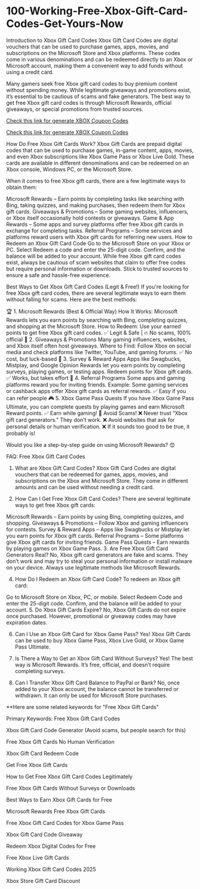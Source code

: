 <h1>100-Working-Free-Xbox-Gift-Card-Codes-Get-Yours-Now</h1>

Introduction to Xbox Gift Card Codes
Xbox Gift Card Codes are digital vouchers that can be used to purchase games, apps, movies, and subscriptions on the Microsoft Store and Xbox platforms. These codes come in various denominations and can be redeemed directly to an Xbox or Microsoft account, making them a convenient way to add funds without using a credit card.

Many gamers seek free Xbox gift card codes to buy premium content without spending money. While legitimate giveaways and promotions exist, it’s essential to be cautious of scams and fake generators. The best way to get free Xbox gift card codes is through Microsoft Rewards, official giveaways, or special promotions from trusted sources.

<a href="https://giftwish.store/getgiftcard-v2/">Check this link for generate XBOX Coupon Codes</a>

<a href="https://giftwish.store/getgiftcard-v2/">Check this link for generate XBOX Coupon Codes</a>

How Do Free Xbox Gift Cards Work?
Xbox Gift Cards are prepaid digital codes that can be used to purchase games, in-game content, apps, movies, and even Xbox subscriptions like Xbox Game Pass or Xbox Live Gold. These cards are available in different denominations and can be redeemed on an Xbox console, Windows PC, or the Microsoft Store.

When it comes to free Xbox gift cards, there are a few legitimate ways to obtain them:

Microsoft Rewards – Earn points by completing tasks like searching with Bing, taking quizzes, and making purchases, then redeem them for Xbox gift cards.
Giveaways & Promotions – Some gaming websites, influencers, or Xbox itself occasionally hold contests or giveaways.
Game & App Rewards – Some apps and survey platforms offer free Xbox gift cards in exchange for completing tasks.
Referral Programs – Some services and platforms reward users with Xbox gift cards for referring new users.
How to Redeem an Xbox Gift Card Code
Go to the Microsoft Store on your Xbox or PC.
Select Redeem a code and enter the 25-digit code.
Confirm, and the balance will be added to your account.
While free Xbox gift card codes exist, always be cautious of scam websites that claim to offer free codes but require personal information or downloads. Stick to trusted sources to ensure a safe and hassle-free experience.

Best Ways to Get Xbox Gift Card Codes (Legit & Free!)
If you're looking for free Xbox gift card codes, there are several legitimate ways to earn them without falling for scams. Here are the best methods:

🏆 1. Microsoft Rewards (Best & Official Way)
How It Works: Microsoft Rewards lets you earn points by searching with Bing, completing quizzes, and shopping at the Microsoft Store.
How to Redeem: Use your earned points to get free Xbox gift card codes.
✅ Legit & Safe | 🔥 No scams, 100% official
🎁 2. Giveaways & Promotions
Many gaming influencers, websites, and Xbox itself often host giveaways.
Where to Find: Follow Xbox on social media and check platforms like Twitter, YouTube, and gaming forums.
✅ No cost, but luck-based
📱 3. Survey & Reward Apps
Apps like Swagbucks, Mistplay, and Google Opinion Rewards let you earn points by completing surveys, playing games, or testing apps.
Redeem points for Xbox gift cards.
✅ Works, but takes effort
👥 4. Referral Programs
Some apps and gaming platforms reward you for inviting friends.
Example: Some gaming services or cashback apps offer Xbox gift cards as referral rewards.
✅ Easy if you can refer people
🎮 5. Xbox Game Pass Quests
If you have Xbox Game Pass Ultimate, you can complete quests by playing games and earn Microsoft Reward points.
✅ Earn while gaming!
🚨 Avoid Scams!
❌ Never trust “Xbox gift card generators.” They don’t work.
❌ Avoid websites that ask for personal details or human verification.
❌ If it sounds too good to be true, it probably is!

Would you like a step-by-step guide on using Microsoft Rewards? 😊

FAQ: Free Xbox Gift Card Codes
1. What are Xbox Gift Card Codes?
Xbox Gift Card Codes are digital vouchers that can be redeemed for games, apps, movies, and subscriptions on the Xbox and Microsoft Store. They come in different amounts and can be used without needing a credit card.

2. How Can I Get Free Xbox Gift Card Codes?
There are several legitimate ways to get free Xbox gift cards:

Microsoft Rewards – Earn points by using Bing, completing quizzes, and shopping.
Giveaways & Promotions – Follow Xbox and gaming influencers for contests.
Survey & Reward Apps – Apps like Swagbucks or Mistplay let you earn points for Xbox gift cards.
Referral Programs – Some platforms give Xbox gift cards for inviting friends.
Game Pass Quests – Earn rewards by playing games on Xbox Game Pass.
3. Are Free Xbox Gift Card Generators Real?
No, Xbox gift card generators are fake and scams. They don’t work and may try to steal your personal information or install malware on your device. Always use legitimate methods like Microsoft Rewards.

4. How Do I Redeem an Xbox Gift Card Code?
To redeem an Xbox gift card:

Go to Microsoft Store on Xbox, PC, or mobile.
Select Redeem Code and enter the 25-digit code.
Confirm, and the balance will be added to your account.
5. Do Xbox Gift Cards Expire?
No, Xbox Gift Cards do not expire once purchased. However, promotional or giveaway codes may have expiration dates.

6. Can I Use an Xbox Gift Card for Xbox Game Pass?
Yes! Xbox Gift Cards can be used to buy Xbox Game Pass, Xbox Live Gold, or Xbox Game Pass Ultimate.

7. Is There a Way to Get an Xbox Gift Card Without Surveys?
Yes! The best way is Microsoft Rewards. It’s free, official, and doesn’t require completing surveys.

8. Can I Transfer Xbox Gift Card Balance to PayPal or Bank?
No, once added to your Xbox account, the balance cannot be transferred or withdrawn. It can only be used for Microsoft Store purchases.

**Here are some related keywords for "Free Xbox Gift Cards"

Primary Keywords:
Free Xbox Gift Card Codes

Xbox Gift Card Code Generator (Avoid scams, but people search for this)

Free Xbox Gift Cards No Human Verification

Xbox Gift Card Redeem Code

Get Free Xbox Gift Cards

How to Get Free Xbox Gift Card Codes Legitimately

Free Xbox Gift Cards Without Surveys or Downloads

Best Ways to Earn Xbox Gift Cards for Free

Microsoft Rewards Free Xbox Gift Cards

Free Xbox Gift Card Codes for Xbox Game Pass

Xbox Gift Card Code Giveaway

Redeem Xbox Digital Codes for Free

Free Xbox Live Gift Cards

Working Xbox Gift Card Codes 2025

Xbox Store Gift Card Discount
